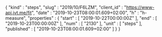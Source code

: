 {
  "kind" : "steps",
  "slug" : "2019/10/F6LZM",
  "client_id" : "https://www-api.jvt.me/fit",
  "date" : "2019-10-23T08:00:01.609+02:00",
  "h" : "h-measure",
  "properties" : {
    "start" : [ "2019-10-22T00:00:00Z" ],
    "end" : [ "2019-10-23T00:00:00Z" ],
    "num" : [ "2130" ],
    "unit" : [ "steps" ],
    "published" : [ "2019-10-23T08:00:01.609+02:00" ]
  }
}
